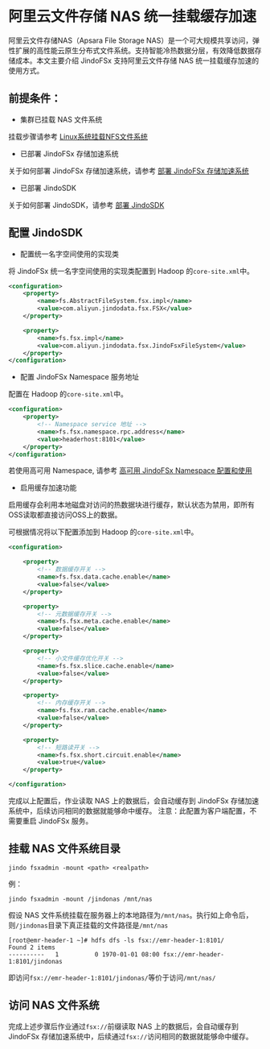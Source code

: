 # 阿里云文件存储 NAS 统一挂载缓存加速
阿里云文件存储NAS（Apsara File Storage NAS）是一个可大规模共享访问，弹性扩展的高性能云原生分布式文件系统。支持智能冷热数据分层，有效降低数据存储成本。本文主要介绍 JindoFSx 支持阿里云文件存储 NAS 统一挂载缓存加速的使用方式。

## 前提条件：
* 集群已挂载 NAS 文件系统

挂载步骤请参考 [Linux系统挂载NFS文件系统](https://help.aliyun.com/document_detail/90529.htm?spm=a2c4g.11186623.0.0.763d4c93XQH1Zc#table-bcw-ioo-ery)

* 已部署 JindoFSx 存储加速系统

关于如何部署 JindoFSx 存储加速系统，请参考 [部署 JindoFSx 存储加速系统](/docs/user/4.x/4.1.0/jindofsx/deploy/deploy_jindofsx.md)

* 已部署 JindoSDK

关于如何部署 JindoSDK，请参考 [部署 JindoSDK](/docs/user/4.x/4.1.0/jindofsx/deploy/deploy_jindosdk.md)

## 配置 JindoSDK

* 配置统一名字空间使用的实现类

将 JindoFSx 统一名字空间使用的实现类配置到 Hadoop 的`core-site.xml`中。

```xml
<configuration>
    <property>
        <name>fs.AbstractFileSystem.fsx.impl</name>
        <value>com.aliyun.jindodata.fsx.FSX</value>
    </property>

    <property>
        <name>fs.fsx.impl</name>
        <value>com.aliyun.jindodata.fsx.JindoFsxFileSystem</value>
    </property>
</configuration>
```

* 配置 JindoFSx Namespace 服务地址

配置在 Hadoop 的`core-site.xml`中。
```xml
<configuration>
    <property>
        <!-- Namespace service 地址 -->
        <name>fs.fsx.namespace.rpc.address</name>
        <value>headerhost:8101</value>
    </property>
</configuration>
```
若使用高可用 Namespace, 请参考 [高可用 JindoFSx Namespace 配置和使用](/docs/user/4.x/4.1.0/jindofsx/deploy/deploy_raft_ns.md)

* 启用缓存加速功能

启用缓存会利用本地磁盘对访问的热数据块进行缓存，默认状态为禁用，即所有OSS读取都直接访问OSS上的数据。

可根据情况将以下配置添加到 Hadoop 的`core-site.xml`中。
```xml
<configuration>

    <property>
        <!-- 数据缓存开关 -->
        <name>fs.fsx.data.cache.enable</name>
        <value>false</value>
    </property>

    <property>
        <!-- 元数据缓存开关 -->
        <name>fs.fsx.meta.cache.enable</name>
        <value>false</value>
    </property>

    <property>
        <!-- 小文件缓存优化开关 -->
        <name>fs.fsx.slice.cache.enable</name>
        <value>false</value>
    </property>

    <property>
        <!-- 内存缓存开关 -->
        <name>fs.fsx.ram.cache.enable</name>
        <value>false</value>
    </property>

    <property>
        <!-- 短路读开关 -->
        <name>fs.fsx.short.circuit.enable</name>
        <value>true</value>
    </property>

</configuration>
```

完成以上配置后，作业读取 NAS 上的数据后，会自动缓存到 JindoFSx 存储加速系统中，后续访问相同的数据就能够命中缓存。
注意：此配置为客户端配置，不需要重启 JindoFSx 服务。

## 挂载 NAS 文件系统目录

```
jindo fsxadmin -mount <path> <realpath>
```

例：

```
jindo fsxadmin -mount /jindonas /mnt/nas
```

假设 NAS 文件系统挂载在服务器上的本地路径为`/mnt/nas`。执行如上命令后，则`/jindonas`目录下真正挂载的文件路径是`/mnt/nas`

```shell
[root@emr-header-1 ~]# hdfs dfs -ls fsx://emr-header-1:8101/
Found 2 items
----------   1          0 1970-01-01 08:00 fsx://emr-header-1:8101/jindonas
```
即访问`fsx://emr-header-1:8101/jindonas/`等价于访问`/mnt/nas/`

## 访问 NAS 文件系统
完成上述步骤后作业通过`fsx://`前缀读取 NAS 上的数据后，会自动缓存到 JindoFSx 存储加速系统中，后续通过`fsx://`访问相同的数据就能够命中缓存。